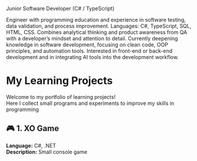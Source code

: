 Junior Software Developer (C# / TypeScript)

Engineer with programming education and experience in software testing, data validation, and process improvement.
Languages: C#, TypeScript, SQL, HTML, CSS.
Combines analytical thinking and product awareness from QA with a developer’s mindset and attention to detail.
Currently deepening knowledge in software development, focusing on clean code, OOP principles, and automation tools. 
Interested in front-end or back-end development and in integrating AI tools into the development workflow.

# My Learning Projects

Welcome to my portfolio of learning projects!  
Here I collect small programs and experiments to improve my skills in programming

## 🎮 1. XO Game
**Language:** C#, .NET  
**Description:** Small console game  
